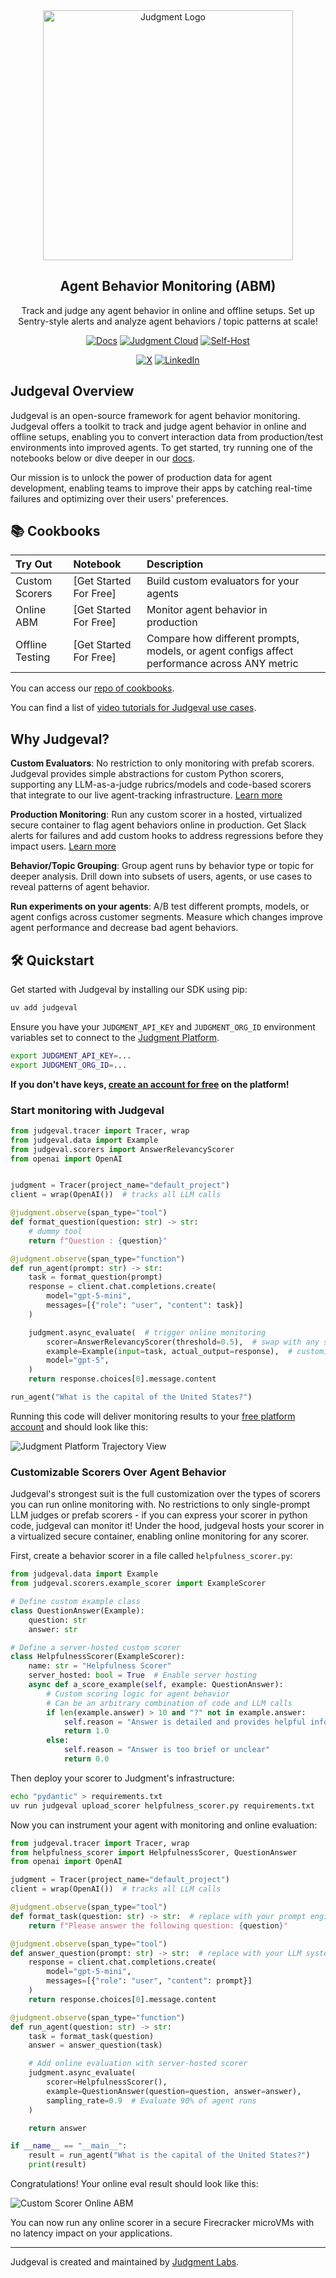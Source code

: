 <div align="center">

<a href="https://judgmentlabs.ai/">
  <picture>
    <source media="(prefers-color-scheme: dark)" srcset="assets/logo_darkmode.svg">
    <img src="assets/logo_lightmode.svg" alt="Judgment Logo" width="400" />
  </picture>
</a>

<br>

## Agent Behavior Monitoring (ABM)

Track and judge any agent behavior in online and offline setups. Set up Sentry-style alerts and analyze agent behaviors / topic patterns at scale! 

[![Docs](https://img.shields.io/badge/Documentation-blue)](https://docs.judgmentlabs.ai/documentation)
[![Judgment Cloud](https://img.shields.io/badge/Judgment%20Cloud-brightgreen)](https://app.judgmentlabs.ai/register)
[![Self-Host](https://img.shields.io/badge/Self--Host-orange)](https://docs.judgmentlabs.ai/documentation/self-hosting/get-started)


[![X](https://img.shields.io/badge/-X/Twitter-000?logo=x&logoColor=white)](https://x.com/JudgmentLabs)
[![LinkedIn](https://custom-icon-badges.demolab.com/badge/LinkedIn%20-0A66C2?logo=linkedin-white&logoColor=fff)](https://www.linkedin.com/company/judgmentlabs)

</div>


</table>

## Judgeval Overview

Judgeval is an open-source framework for agent behavior monitoring. Judgeval offers a toolkit to track and judge agent behavior in online and offline setups, enabling you to convert interaction data from production/test environments into improved agents. To get started, try running one of the notebooks below or dive deeper in our [docs](https://docs.judgmentlabs.ai/documentation).

Our mission is to unlock the power of production data for agent development, enabling teams to improve their apps by catching real-time failures and optimizing over their users' preferences.

## 📚 Cookbooks

| Try Out | Notebook | Description |
|:---------|:-----|:------------|
| Custom Scorers | [Get Started For Free] | Build custom evaluators for your agents |
| Online ABM | [Get Started For Free] | Monitor agent behavior in production |
| Offline Testing | [Get Started For Free] | Compare how different prompts, models, or agent configs affect performance across ANY metric |

You can access our [repo of cookbooks](https://github.com/JudgmentLabs/judgeval-cookbook).

You can find a list of [video tutorials for Judgeval use cases](https://www.youtube.com/@judgmentlabs).

## Why Judgeval?

**Custom Evaluators**: No restriction to only monitoring with prefab scorers. Judgeval provides simple abstractions for custom Python scorers, supporting any LLM-as-a-judge rubrics/models and code-based scorers that integrate to our live agent-tracking infrastructure. [Learn more](https://docs.judgmentlabs.ai/documentation/evaluation/scorers/custom-scorers)

**Production Monitoring**: Run any custom scorer in a hosted, virtualized secure container to flag agent behaviors online in production. Get Slack alerts for failures and add custom hooks to address regressions before they impact users. [Learn more](https://docs.judgmentlabs.ai/documentation/performance/online-evals)

**Behavior/Topic Grouping**: Group agent runs by behavior type or topic for deeper analysis. Drill down into subsets of users, agents, or use cases to reveal patterns of agent behavior.
<!-- Add link to Bucketing docs once we have it -->
<!-- 
TODO: Once we have trainer code docs, plug in here
-->

**Run experiments on your agents**: A/B test different prompts, models, or agent configs across customer segments. Measure which changes improve agent performance and decrease bad agent behaviors.

<!-- 
Use this once we have AI PM features:

**Run experiments on your agents**: A/B test different prompts, models, or agent configs across customer segments. Measure which changes improve agent performance and decrease bad agent behaviors. [Learn more]

-->

## 🛠️ Quickstart

Get started with Judgeval by installing our SDK using pip:

```bash
uv add judgeval
```

Ensure you have your `JUDGMENT_API_KEY` and `JUDGMENT_ORG_ID` environment variables set to connect to the [Judgment Platform](https://app.judgmentlabs.ai/).

```bash
export JUDGMENT_API_KEY=...
export JUDGMENT_ORG_ID=...
```

**If you don't have keys, [create an account for free](https://app.judgmentlabs.ai/register) on the platform!**

### Start monitoring with Judgeval

```python
from judgeval.tracer import Tracer, wrap
from judgeval.data import Example
from judgeval.scorers import AnswerRelevancyScorer
from openai import OpenAI


judgment = Tracer(project_name="default_project")
client = wrap(OpenAI())  # tracks all LLM calls

@judgment.observe(span_type="tool")
def format_question(question: str) -> str:
    # dummy tool
    return f"Question : {question}"

@judgment.observe(span_type="function")
def run_agent(prompt: str) -> str:
    task = format_question(prompt)
    response = client.chat.completions.create(
        model="gpt-5-mini",
        messages=[{"role": "user", "content": task}]
    )

    judgment.async_evaluate(  # trigger online monitoring
        scorer=AnswerRelevancyScorer(threshold=0.5),  # swap with any scorer
        example=Example(input=task, actual_output=response),  # customize to your data
        model="gpt-5",
    )
    return response.choices[0].message.content

run_agent("What is the capital of the United States?")
```

Running this code will deliver monitoring results to your [free platform account](https://app.judgmentlabs.ai/register) and should look like this:

![Judgment Platform Trajectory View](assets/quickstart_trajectory_ss.png)


### Customizable Scorers Over Agent Behavior

Judgeval's strongest suit is the full customization over the types of scorers you can run online monitoring with. No restrictions to only single-prompt LLM judges or prefab scorers - if you can express your scorer
in python code, judgeval can monitor it! Under the hood, judgeval hosts your scorer in a virtualized secure container, enabling online monitoring for any scorer.


First, create a behavior scorer in a file called `helpfulness_scorer.py`:

```python
from judgeval.data import Example
from judgeval.scorers.example_scorer import ExampleScorer

# Define custom example class
class QuestionAnswer(Example):
    question: str
    answer: str

# Define a server-hosted custom scorer
class HelpfulnessScorer(ExampleScorer):
    name: str = "Helpfulness Scorer"
    server_hosted: bool = True  # Enable server hosting
    async def a_score_example(self, example: QuestionAnswer):
        # Custom scoring logic for agent behavior
        # Can be an arbitrary combination of code and LLM calls
        if len(example.answer) > 10 and "?" not in example.answer:
            self.reason = "Answer is detailed and provides helpful information"
            return 1.0
        else:
            self.reason = "Answer is too brief or unclear"
            return 0.0
```

Then deploy your scorer to Judgment's infrastructure:

```bash
echo "pydantic" > requirements.txt
uv run judgeval upload_scorer helpfulness_scorer.py requirements.txt
```

Now you can instrument your agent with monitoring and online evaluation:

```python
from judgeval.tracer import Tracer, wrap
from helpfulness_scorer import HelpfulnessScorer, QuestionAnswer
from openai import OpenAI

judgment = Tracer(project_name="default_project")
client = wrap(OpenAI())  # tracks all LLM calls

@judgment.observe(span_type="tool")
def format_task(question: str) -> str:  # replace with your prompt engineering
    return f"Please answer the following question: {question}"

@judgment.observe(span_type="tool")
def answer_question(prompt: str) -> str:  # replace with your LLM system calls
    response = client.chat.completions.create(
        model="gpt-5-mini",
        messages=[{"role": "user", "content": prompt}]
    )
    return response.choices[0].message.content

@judgment.observe(span_type="function")
def run_agent(question: str) -> str:
    task = format_task(question)
    answer = answer_question(task)

    # Add online evaluation with server-hosted scorer
    judgment.async_evaluate(
        scorer=HelpfulnessScorer(),
        example=QuestionAnswer(question=question, answer=answer),
        sampling_rate=0.9  # Evaluate 90% of agent runs
    )

    return answer

if __name__ == "__main__":
    result = run_agent("What is the capital of the United States?")
    print(result)
```

Congratulations! Your online eval result should look like this:

![Custom Scorer Online ABM](assets/custom_scorer_online_abm.png)

You can now run any online scorer in a secure Firecracker microVMs with no latency impact on your applications.

---

Judgeval is created and maintained by [Judgment Labs](https://judgmentlabs.ai/).
